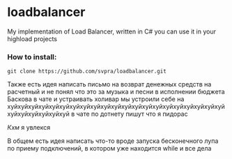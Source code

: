 # loadbalancer
My implementation of Load Balancer, written in C#
you can use it in your highload projects

### How to install:

```
git clone https://github.com/svpra/loadbalancer.git
```

Также есть идея написать письмо на возврат денежных средств на расчетный и не понял что это за музыка и песни в исполнении бюджета Баскова в чате и устраивать холивар мы устроили себе на хуйхуйхуйхуйхуйхуйхуйхуйхуйхуйхуйхуйхуйхуйхуйхуйхуйхуйхуйхуйхуйхуйхуйхуйхуйхуйхуй в чате по дотнету пишут что я пидорас

*Кхм* я увлекся

В общем есть идея написать что-то вроде запуска бесконечного лупа по приему подключений, в котором уже находится while и все дела
